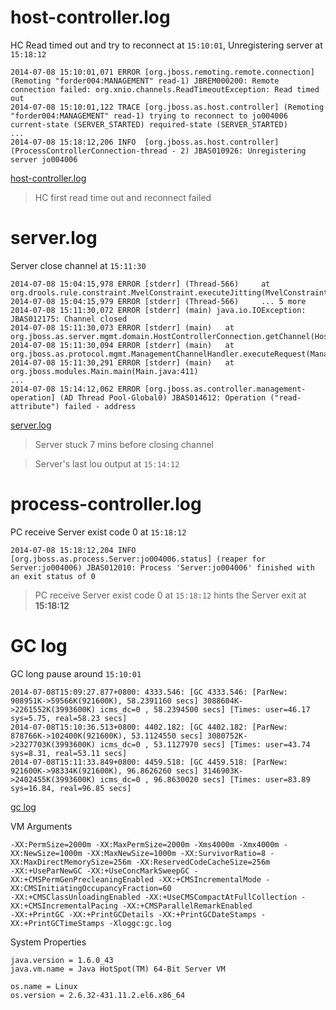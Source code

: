 # host-controller.log

HC Read timed out and try to reconnect at `15:10:01`, Unregistering server at `15:18:12`

~~~
2014-07-08 15:10:01,071 ERROR [org.jboss.remoting.remote.connection] (Remoting "forder004:MANAGEMENT" read-1) JBREM000200: Remote connection failed: org.xnio.channels.ReadTimeoutException: Read timed out
2014-07-08 15:10:01,122 TRACE [org.jboss.as.host.controller] (Remoting "forder004:MANAGEMENT" read-1) trying to reconnect to jo004006 current-state (SERVER_STARTED) required-state (SERVER_STARTED)
...
2014-07-08 15:18:12,206 INFO  [org.jboss.as.host.controller] (ProcessControllerConnection-thread - 2) JBAS010926: Unregistering server jo004006
~~~

[host-controller.log](host-controller-log)

> HC first read time out and reconnect failed

# server.log

Server close channel at `15:11:30`

~~~
2014-07-08 15:04:15,978 ERROR [stderr] (Thread-566) 	at org.drools.rule.constraint.MvelConstraint.executeJitting(MvelConstraint.java:217)
2014-07-08 15:04:15,979 ERROR [stderr] (Thread-566) 	... 5 more
2014-07-08 15:11:30,072 ERROR [stderr] (main) java.io.IOException: JBAS012175: Channel closed
2014-07-08 15:11:30,073 ERROR [stderr] (main) 	at org.jboss.as.server.mgmt.domain.HostControllerConnection.getChannel(HostControllerConnection.java:100)
2014-07-08 15:11:30,094 ERROR [stderr] (main) 	at org.jboss.as.protocol.mgmt.ManagementChannelHandler.executeRequest(ManagementChannelHandler.java:115)
2014-07-08 15:11:30,291 ERROR [stderr] (main) 	at org.jboss.modules.Main.main(Main.java:411)
...
2014-07-08 15:14:12,062 ERROR [org.jboss.as.controller.management-operation] (AD Thread Pool-Global0) JBAS014612: Operation ("read-attribute") failed - address
~~~ 

[server.log](server-log)

> Server stuck 7 mins before closing channel

> Server's last lou output at `15:14:12`

# process-controller.log

PC receive Server exist code 0 at `15:18:12`

~~~
2014-07-08 15:18:12,204 INFO  [org.jboss.as.process.Server:jo004006.status] (reaper for Server:jo004006) JBAS012010: Process 'Server:jo004006' finished with an exit status of 0
~~~

> PC receive Server exist code 0 at `15:18:12` hints the Server exit at **15:18:12**

# GC log

GC long pause around `15:10:01`

~~~
2014-07-08T15:09:27.877+0800: 4333.546: [GC 4333.546: [ParNew: 908951K->59566K(921600K), 58.2391160 secs] 3088604K->2261552K(3993600K) icms_dc=0 , 58.2394500 secs] [Times: user=46.17 sys=5.75, real=58.23 secs] 
2014-07-08T15:10:36.513+0800: 4402.182: [GC 4402.182: [ParNew: 878766K->102400K(921600K), 53.1124550 secs] 3080752K->2327703K(3993600K) icms_dc=0 , 53.1127970 secs] [Times: user=43.74 sys=8.31, real=53.11 secs] 
2014-07-08T15:11:33.849+0800: 4459.518: [GC 4459.518: [ParNew: 921600K->98334K(921600K), 96.8626260 secs] 3146903K->2402455K(3993600K) icms_dc=0 , 96.8630020 secs] [Times: user=83.89 sys=16.84, real=96.85 secs] 
~~~

[gc log](gc-log)

VM Arguments

~~~
-XX:PermSize=2000m -XX:MaxPermSize=2000m -Xms4000m -Xmx4000m -XX:NewSize=1000m -XX:MaxNewSize=1000m -XX:SurvivorRatio=8 -XX:MaxDirectMemorySize=256m -XX:ReservedCodeCacheSize=256m 
-XX:+UseParNewGC -XX:+UseConcMarkSweepGC -XX:+CMSPermGenPrecleaningEnabled -XX:+CMSIncrementalMode -XX:CMSInitiatingOccupancyFraction=60 
-XX:+CMSClassUnloadingEnabled -XX:+UseCMSCompactAtFullCollection -XX:+CMSIncrementalPacing -XX:+CMSParallelRemarkEnabled 
-XX:+PrintGC -XX:+PrintGCDetails -XX:+PrintGCDateStamps -XX:+PrintGCTimeStamps -Xloggc:gc.log
~~~

System Properties

~~~
java.version = 1.6.0_43
java.vm.name = Java HotSpot(TM) 64-Bit Server VM

os.name = Linux
os.version = 2.6.32-431.11.2.el6.x86_64
~~~
